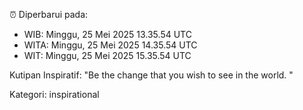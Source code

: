 ⏰ Diperbarui pada:
- WIB: Minggu, 25 Mei 2025 13.35.54 UTC
- WITA: Minggu, 25 Mei 2025 14.35.54 UTC
- WIT: Minggu, 25 Mei 2025 15.35.54 UTC

Kutipan Inspiratif:
"Be the change that you wish to see in the world. "


Kategori: inspirational

